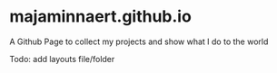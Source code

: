 # majaminnaert.github.io
A Github Page to collect my projects and show what I do to the world

Todo: add layouts file/folder